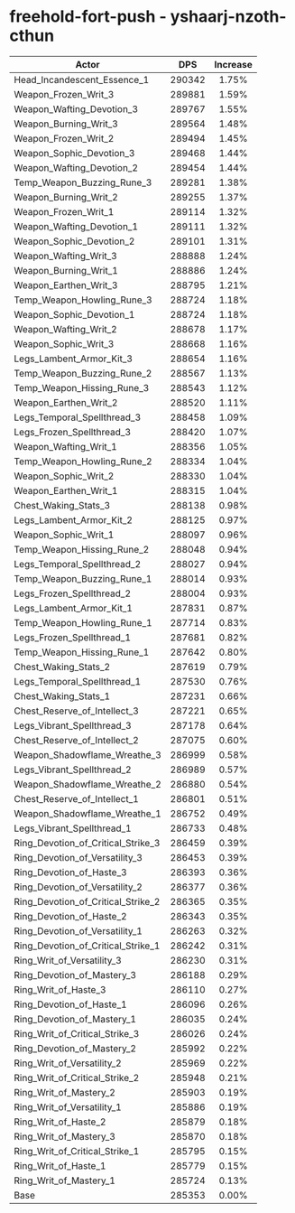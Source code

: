 # freehold-fort-push - yshaarj-nzoth-cthun
| Actor | DPS | Increase |
|---|:---:|:---:|
|Head_Incandescent_Essence_1|290342|1.75%|
|Weapon_Frozen_Writ_3|289881|1.59%|
|Weapon_Wafting_Devotion_3|289767|1.55%|
|Weapon_Burning_Writ_3|289564|1.48%|
|Weapon_Frozen_Writ_2|289494|1.45%|
|Weapon_Sophic_Devotion_3|289468|1.44%|
|Weapon_Wafting_Devotion_2|289454|1.44%|
|Temp_Weapon_Buzzing_Rune_3|289281|1.38%|
|Weapon_Burning_Writ_2|289255|1.37%|
|Weapon_Frozen_Writ_1|289114|1.32%|
|Weapon_Wafting_Devotion_1|289111|1.32%|
|Weapon_Sophic_Devotion_2|289101|1.31%|
|Weapon_Wafting_Writ_3|288888|1.24%|
|Weapon_Burning_Writ_1|288886|1.24%|
|Weapon_Earthen_Writ_3|288795|1.21%|
|Temp_Weapon_Howling_Rune_3|288724|1.18%|
|Weapon_Sophic_Devotion_1|288724|1.18%|
|Weapon_Wafting_Writ_2|288678|1.17%|
|Weapon_Sophic_Writ_3|288668|1.16%|
|Legs_Lambent_Armor_Kit_3|288654|1.16%|
|Temp_Weapon_Buzzing_Rune_2|288567|1.13%|
|Temp_Weapon_Hissing_Rune_3|288543|1.12%|
|Weapon_Earthen_Writ_2|288520|1.11%|
|Legs_Temporal_Spellthread_3|288458|1.09%|
|Legs_Frozen_Spellthread_3|288420|1.07%|
|Weapon_Wafting_Writ_1|288356|1.05%|
|Temp_Weapon_Howling_Rune_2|288334|1.04%|
|Weapon_Sophic_Writ_2|288330|1.04%|
|Weapon_Earthen_Writ_1|288315|1.04%|
|Chest_Waking_Stats_3|288138|0.98%|
|Legs_Lambent_Armor_Kit_2|288125|0.97%|
|Weapon_Sophic_Writ_1|288097|0.96%|
|Temp_Weapon_Hissing_Rune_2|288048|0.94%|
|Legs_Temporal_Spellthread_2|288027|0.94%|
|Temp_Weapon_Buzzing_Rune_1|288014|0.93%|
|Legs_Frozen_Spellthread_2|288004|0.93%|
|Legs_Lambent_Armor_Kit_1|287831|0.87%|
|Temp_Weapon_Howling_Rune_1|287714|0.83%|
|Legs_Frozen_Spellthread_1|287681|0.82%|
|Temp_Weapon_Hissing_Rune_1|287642|0.80%|
|Chest_Waking_Stats_2|287619|0.79%|
|Legs_Temporal_Spellthread_1|287530|0.76%|
|Chest_Waking_Stats_1|287231|0.66%|
|Chest_Reserve_of_Intellect_3|287221|0.65%|
|Legs_Vibrant_Spellthread_3|287178|0.64%|
|Chest_Reserve_of_Intellect_2|287075|0.60%|
|Weapon_Shadowflame_Wreathe_3|286999|0.58%|
|Legs_Vibrant_Spellthread_2|286989|0.57%|
|Weapon_Shadowflame_Wreathe_2|286880|0.54%|
|Chest_Reserve_of_Intellect_1|286801|0.51%|
|Weapon_Shadowflame_Wreathe_1|286752|0.49%|
|Legs_Vibrant_Spellthread_1|286733|0.48%|
|Ring_Devotion_of_Critical_Strike_3|286459|0.39%|
|Ring_Devotion_of_Versatility_3|286453|0.39%|
|Ring_Devotion_of_Haste_3|286393|0.36%|
|Ring_Devotion_of_Versatility_2|286377|0.36%|
|Ring_Devotion_of_Critical_Strike_2|286365|0.35%|
|Ring_Devotion_of_Haste_2|286343|0.35%|
|Ring_Devotion_of_Versatility_1|286263|0.32%|
|Ring_Devotion_of_Critical_Strike_1|286242|0.31%|
|Ring_Writ_of_Versatility_3|286230|0.31%|
|Ring_Devotion_of_Mastery_3|286188|0.29%|
|Ring_Writ_of_Haste_3|286110|0.27%|
|Ring_Devotion_of_Haste_1|286096|0.26%|
|Ring_Devotion_of_Mastery_1|286035|0.24%|
|Ring_Writ_of_Critical_Strike_3|286026|0.24%|
|Ring_Devotion_of_Mastery_2|285992|0.22%|
|Ring_Writ_of_Versatility_2|285969|0.22%|
|Ring_Writ_of_Critical_Strike_2|285948|0.21%|
|Ring_Writ_of_Mastery_2|285903|0.19%|
|Ring_Writ_of_Versatility_1|285886|0.19%|
|Ring_Writ_of_Haste_2|285879|0.18%|
|Ring_Writ_of_Mastery_3|285870|0.18%|
|Ring_Writ_of_Critical_Strike_1|285795|0.15%|
|Ring_Writ_of_Haste_1|285779|0.15%|
|Ring_Writ_of_Mastery_1|285724|0.13%|
|Base|285353|0.00%|
